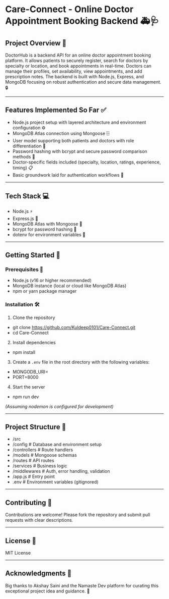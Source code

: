 # Care-Connect - Online Doctor Appointment Booking Backend 🚑🩺

## Project Overview 📝

DoctorHub is a backend API for an online doctor appointment booking platform. It allows patients to securely register, search for doctors by specialty or location, and book appointments in real-time. Doctors can manage their profiles, set availability, view appointments, and add prescription notes. The backend is built with Node.js, Express, and MongoDB focusing on robust authentication and secure data management. 🔒

---

## Features Implemented So Far ✅

- Node.js project setup with layered architecture and environment configuration ⚙️  
- MongoDB Atlas connection using Mongoose 🗄️  
- User model supporting both patients and doctors with role differentiation 👥  
- Password hashing with bcrypt and secure password comparison methods 🔐  
- Doctor-specific fields included (specialty, location, ratings, experience, timing) 📋  
- Basic groundwork laid for authentication workflows 🔧

---

## Tech Stack 💻

- Node.js ⚡  
- Express.js 🚀  
- MongoDB Atlas with Mongoose 🐘  
- bcrypt for password hashing 🔑  
- dotenv for environment variables 🌿

---

## Getting Started 🚀

### Prerequisites 🎯

- Node.js (v16 or higher recommended)  
- MongoDB instance (local or cloud like MongoDB Atlas)  
- npm or yarn package manager

### Installation 🛠️

1. Clone the repository  

- git clone https://github.com/Kuldeep0101/Care-Connect.git
- cd Care-Connect



2. Install dependencies  

- npm install

3. Create a `.env` file in the root directory with the following variables:  

- MONGODB_URI=
- PORT=8000


4. Start the server  

 - npm run dev


*(Assuming nodemon is configured for development)*

---

## Project Structure 📂

- /src
- /config # Database and environment setup
- /controllers # Route handlers
- /models # Mongoose schemas
- /routes # API routes
- /services # Business logic
- /middlewares # Auth, error handling, validation
- /app.js # Entry point
- .env # Environment variables (gitignored)


---

## Contributing 🤝

Contributions are welcome! Please fork the repository and submit pull requests with clear descriptions.

---

## License 📄

MIT License

---

## Acknowledgments 🙏

Big thanks to Akshay Saini and the Namaste Dev platform for curating this exceptional project idea and guidance. 🎉
